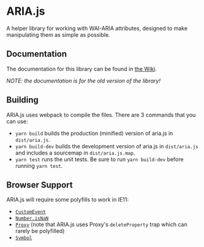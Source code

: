 # ARIA.js

A helper library for working with WAI-ARIA attributes, designed to make manipulating them as simple as possible.

## Documentation

The documentation for this library can be found in [the Wiki](https://github.com/Skateside/ariajs/wiki).

_NOTE: the documentation is for the old version of the library!_

## Building

ARIA.js uses webpack to compile the files. There are 3 commands that you can use:

- `yarn build` builds the production (minified) version of aria.js in `dist/aria.js`.
- `yarn build-dev` builds the development version of aria.js in `dist/aria.js` and includes a sourcemap in `dist/aria.js.map`.
- `yarn test` runs the unit tests. Be sure to run `yarn build-dev` before running `yarn test`.

## Browser Support

ARIA.js will require some polyfills to work in IE11:

- [`CustomEvent`](https://www.npmjs.com/package/custom-event-polyfill)
- [`Number.isNaN`](https://developer.mozilla.org/en-US/docs/Web/JavaScript/Reference/Global_Objects/Number/isNaN#Polyfill)
- [`Proxy`](https://www.npmjs.com/package/es6-proxy-polyfill) (note that ARIA.js uses Proxy's `deleteProperty` trap which can rarely be polyfilled)
- [`Symbol`](https://github.com/rousan/symbol-es6)
